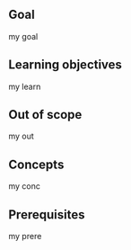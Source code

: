 ## Goal

my goal

## Learning objectives

my learn

## Out of scope

my out

## Concepts

my conc

## Prerequisites

my prere